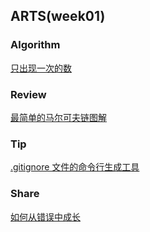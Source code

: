 ## ARTS(week01)

### Algorithm

[只出现一次的数](https://leetcode-cn.com/problems/single-number/)

### Review

[最简单的马尔可夫链图解](http://setosa.io/ev/markov-chains/)

### Tip
[.gitignore 文件的命令行生成工具](https://github.com/TejasQ/add-gitignore)

### Share

[如何从错误中成长](https://time.geekbang.org/column/article/2795)

